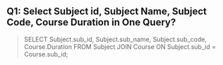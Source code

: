 ## Q1: Select Subject id, Subject Name, Subject Code, Course Duration in One Query?
>SELECT Subject.sub_id, Subject.sub_name, Subject.sub_code, Course.Duration
>FROM Subject
>JOIN Course ON Subject.sub_id = Course.sub_id;

